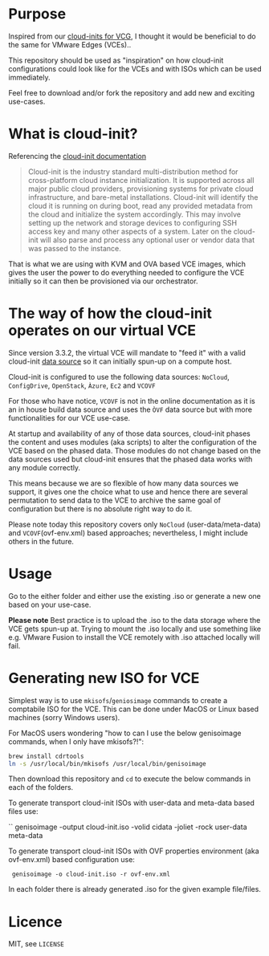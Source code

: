 # Purpose

Inspired from our [cloud-inits for VCG](https://bitbucket.org/velocloud/deployment/src/master/vcg/), I thought it would be beneficial to do the same for VMware Edges (VCEs)..

This repository should be used as "inspiration" on how cloud-init configurations could look like for the VCEs and with ISOs which can be used immediately. 

Feel free to download and/or fork the repository and add new and exciting use-cases. 

# What is cloud-init?

Referencing the [cloud-init documentation](https://cloudinit.readthedocs.io/en/latest/)
 
> Cloud-init is the industry standard multi-distribution method for cross-platform cloud instance initialization. It is supported across all major public cloud providers, provisioning systems for private cloud infrastructure, and bare-metal installations. Cloud-init will identify the cloud it is running on during boot, read any provided metadata from the cloud and initialize the system accordingly. This may involve setting up the network and storage devices to configuring SSH access key and many other aspects of a system. Later on the cloud-init will also parse and process any optional user or vendor data that was passed to the instance.

That is what we are using with  KVM and OVA based VCE images, which gives the user the power to do everything needed to configure the VCE initially so it can then be provisioned via our orchestrator. 

# The way of how the cloud-init operates on our virtual VCE

Since version 3.3.2, the virtual VCE will mandate to "feed it" with a valid cloud-init [data source](https://cloudinit.readthedocs.io/en/latest/topics/datasources.html) so it can initially spun-up on a compute host. 

Cloud-init is configured to use the following data sources: ``NoCloud``, ``ConfigDrive``, ``OpenStack``, ``Àzure``, ``Ec2`` and ``VCOVF``

For those who have notice, ``VCOVF`` is not in the online documentation as it is an in house build data source and uses the ``ÒVF`` data source but with more functionalities for our VCE use-case. 

At startup and availability of any of those data sources, cloud-init phases the content and uses modules (aka scripts) to alter the configuration of the VCE based on the phased data. Those modules do not change based on the data sources used but cloud-init ensures that the phased data works with any module correctly.

This means because we are so flexible of how many data sources we support, it gives one the choice what to use and hence there are several permutation to send data to the VCE to archive the same goal of configuration but there is no absolute right way to do it. 

Please note today this repository covers only ``NoCloud`` (user-data/meta-data) and ``VCOVF``(ovf-env.xml) based approaches; nevertheless, I might include others in the future.

# Usage

Go to the either folder and either use the existing .iso or generate a new one based on your use-case.

**Please note** Best practice is to upload the .iso to the data storage where the VCE gets spun-up at. Trying to mount the .iso locally and use something like e.g. VMware Fusion to install the VCE remotely with .iso attached locally will fail.  

# Generating new ISO for VCE

Simplest way is to use ``mkisofs``/``geniosimage`` commands to create a comptabile ISO for the VCE. This can be done under MacOS or Linux based machines (sorry Windows users).

For MacOS users wondering "how to can I use the below genisoimage commands, when I only have mkisofs?!":

```sh
brew install cdrtools
ln -s /usr/local/bin/mkisofs /usr/local/bin/genisoimage
```

Then download this repository and ``cd`` to execute the below commands in each of the folders. 

To generate transport cloud-init ISOs with user-data and meta-data based files use: 

`` genisoimage -output cloud-init.iso -volid cidata -joliet -rock user-data meta-data

To generate transport cloud-init ISOs with OVF properties environment (aka ovf-env.xml) based configuration use:

`` genisoimage -o cloud-init.iso -r ovf-env.xml``

In each folder there is already generated .iso for the given example file/files.

# Licence

MIT, see ``LICENSE``


